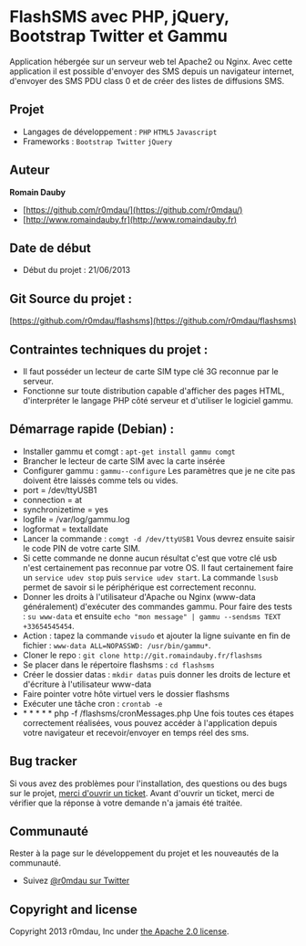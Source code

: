 # FlashSMS avec PHP, jQuery, Bootstrap Twitter et Gammu
Application hébergée sur un serveur web tel Apache2 ou Nginx. Avec cette application il est possible d'envoyer des SMS depuis un navigateur internet, d'envoyer des SMS PDU class 0 et de créer des listes de diffusions SMS.

## Projet
* Langages de développement : `PHP` `HTML5` `Javascript`
* Frameworks : `Bootstrap Twitter` `jQuery`

## Auteur

**Romain Dauby**

+ [https://github.com/r0mdau/](https://github.com/r0mdau/)
+ [http://www.romaindauby.fr](http://www.romaindauby.fr)


## Date de début
* Début du projet : 21/06/2013

## Git Source du projet : 

[https://github.com/r0mdau/flashsms](https://github.com/r0mdau/flashsms)

## Contraintes techniques du projet :
* Il faut posséder un lecteur de carte SIM type clé 3G reconnue par le serveur.
* Fonctionne sur toute distribution capable d'afficher des pages HTML, d'interpréter le langage PHP côté serveur et d'utiliser le logiciel gammu.

## Démarrage rapide (Debian) :
* Installer gammu et comgt : `apt-get install gammu comgt`
* Brancher le lecteur de carte SIM avec la carte insérée
* Configurer gammu : `gammu--configure` Les paramètres que je ne cite pas doivent être laissés comme tels ou vides.
 * port = /dev/ttyUSB1
 * connection = at
 * synchronizetime = yes
 * logfile = /var/log/gammu.log
 * logformat = textalldate
* Lancer la commande : `comgt -d /dev/ttyUSB1` Vous devrez ensuite saisir le code PIN de votre carte SIM.
* Si cette commande ne donne aucun résultat c'est que votre clé usb n'est certainement pas reconnue par votre OS. Il faut certainement faire un `service udev stop` puis `service udev start`. La commande `lsusb` permet de savoir si le périphérique est correctement reconnu.
* Donner les droits à l'utilisateur d'Apache ou Nginx (www-data généralement) d'exécuter des commandes gammu. Pour faire des tests : `su www-data` et ensuite `echo "mon message" | gammu --sendsms TEXT +33654545454`.
 * Action : tapez la commande `visudo` et ajouter la ligne suivante en fin de fichier : `www-data ALL=NOPASSWD: /usr/bin/gammu*`.
* Cloner le repo : `git clone http://git.romaindauby.fr/flashsms`
* Se placer dans le répertoire flashsms : `cd flashsms`
* Créer le dossier datas : `mkdir datas` puis donner les droits de lecture et d'écriture à l'utilisateur www-data
* Faire pointer votre hôte virtuel vers le dossier flashsms
* Exécuter une tâche cron : `crontab -e`
 * \* * * * * php -f <path>/flashsms/cronMessages.php
Une fois toutes ces étapes correctement réalisées, vous pouvez accéder à l'application depuis votre navigateur et recevoir/envoyer en temps réel des sms.

## Bug tracker

Si vous avez des problèmes pour l'installation, des questions ou des bugs sur le projet, [merci d'ouvrir un ticket](https://github.com/r0mdau/flashsms/issues). Avant d'ouvrir un ticket, merci de vérifier que la réponse à votre demande n'a jamais été traitée.

## Communauté

Rester à la page sur le développement du projet et les nouveautés de la communauté.

* Suivez [@r0mdau sur Twitter](http://twitter.com/r0mdau)

## Copyright and license

Copyright 2013 r0mdau, Inc under [the Apache 2.0 license](LICENSE).
